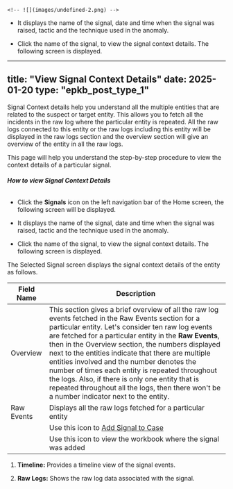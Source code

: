 <!-- ---
title: "View Signal Context Details"
date: 2025-01-20
type: "epkb_post_type_1"
---

Signal Context details help you understand all the multiple entities that are related to the suspect or target entity. This allows you to fetch all the incidents in the raw log where the particular entity is repeated. All the raw logs connected to this entity or the raw logs including this entity will be displayed in the raw logs section and the overview section will give an overview of the entity in all the raw logs.

This page will help you understand the step by step procedure to view the context details of a particular signal.

######  **How to view Signal Context Details**  
  

- Click the **Signals** icon on the left navigation bar of the Home screen, the following screen will be displayed.  
      
    <!-- TODO: Fix broken image link below. Original path: images/undefined-2.png -->
    <!-- ![](images/undefined-2.png) -->
      
    

- It displays the name of the signal, date and time when the signal was raised, tactic and the technique used in the anomaly.

- Click the name of the signal, to view the signal context details. The following screen is displayed.  
      
    <!-- TODO: Fix broken image link below. Original path: images/image-G8Q3PVSR-png.png -->
    <!-- ![](images/image-G8Q3PVSR-png.png) -->

  
---
title: "View Signal Context Details"
date: 2025-01-20
type: "epkb_post_type_1"
---

Signal Context details help you understand all the multiple entities that are related to the suspect or target entity. This allows you to fetch all the incidents in the raw log where the particular entity is repeated. All the raw logs connected to this entity or the raw logs including this entity will be displayed in the raw logs section and the overview section will give an overview of the entity in all the raw logs.

This page will help you understand the step-by-step procedure to view the context details of a particular signal.

###### **How to view Signal Context Details**  

- Click the **Signals** icon on the left navigation bar of the Home screen, the following screen will be displayed.  

    <!-- TODO: Fix broken image link below. Original path: images/undefined-2.png -->
    <!-- ![](images/undefined-2.png) -->

- It displays the name of the signal, date and time when the signal was raised, tactic and the technique used in the anomaly.

- Click the name of the signal, to view the signal context details. The following screen is displayed.  

    <!-- TODO: Fix broken image link below. Original path: images/image-G8Q3PVSR-png.png -->
    <!-- ![](images/image-G8Q3PVSR-png.png) -->

The Selected Signal screen displays the signal context details of the entity as follows.

| **Field Name**  | **Description** |
| --- | --- |
| Overview | This section gives a brief overview of all the raw log events fetched in the Raw Events section for a particular entity. Let's consider ten raw log events are fetched for a particular entity in the **Raw Events**, then in the Overview section, the numbers displayed next to the entities indicate that there are multiple entities involved and the number denotes the number of times each entity is repeated throughout the logs. Also, if there is only one entity that is repeated throughout all the logs, then there won't be a number indicator next to the entity. |
| Raw Events | Displays all the raw logs fetched for a particular entity |
| <!-- TODO: Fix broken image link below. Original path: images/image-7EHEBQS1-png.png --> <!-- ![](images/image-7EHEBQS1-png.png) --> | Use this icon to [Add Signal to Case](https://dnif.it/kb/security-monitoring/investigate-signals/how-to-add-a-signal-to-a-case/) |
| <!-- TODO: Image missing for "View Workbook" icon. Please add or replace with new one. --> <!-- ![](images/image-1I6LEL5R-png.png) --> | Use this icon to view the workbook where the signal was added |

1. **Timeline:** Provides a timeline view of the signal events.

2. **Raw Logs:** Shows the raw log data associated with the signal.

